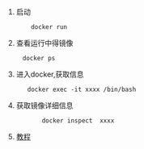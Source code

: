 1.  启动
    ```text
        docker run
    ```
2.  查看运行中得镜像
   ```text
        docker ps 
   ```
3.  进入docker,获取信息
     ```text    
        docker exec -it xxxx /bin/bash

     ```
4.   获取镜像详细信息    
     ```text
            docker inspect  xxxx
     ```
5.  [教程](https://yeasy.gitbook.io/docker_practice/)   